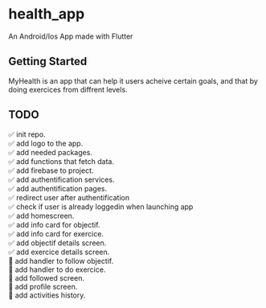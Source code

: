 # health_app

An Android/Ios App made with Flutter

## Getting Started
MyHealth is an app that can help it users acheive certain goals, and that by doing exercices from diffrent levels.

## TODO
:white_check_mark: init repo. <br/>
:white_check_mark: add logo to the app. <br/>
:white_check_mark: add needed packages. <br/>
:white_check_mark: add functions that fetch data. <br/>
:white_check_mark: add firebase to project. <br/>
:white_check_mark: add authentification services. <br/>
:white_check_mark: add authentification pages. <br/>
:white_check_mark: redirect user after authentification <br/>
:white_check_mark: check if user is already loggedin when launching app <br/>
:white_check_mark: add homescreen. <br/>
:white_check_mark: add info card for objectif. <br/>
:white_check_mark: add info card for exercice. <br/>
:white_check_mark: add objectif details screen. <br/>
:white_check_mark: add exercice details screen. <br/>
:black_square_button: add handler to follow objectif. <br/>
:black_square_button: add handler to do exercice. <br/>
:black_square_button: add followed screen. <br/>
:black_square_button: add profile screen. <br/>
:black_square_button: add activities history. <br/>

